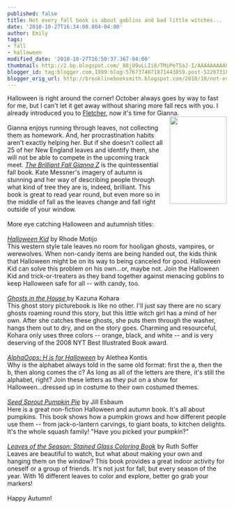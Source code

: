 ```yaml
---
published: false
title: Not every fall book is about goblins and bad little witches...
date: '2010-10-27T16:34:00.004-04:00'
author: Emily
tags:
- fall
- halloween
modified_date: '2010-10-27T16:50:37.367-04:00'
thumbnail: http://2.bp.blogspot.com/_88jO9uLLIi8/TMiPeT5aJ-I/AAAAAAAAALk/_WsHQAUxAjE/s72-c/brilliant-fall.jpg
blogger_id: tag:blogger.com,1999:blog-5767374071871443859.post-5220731894029477912
blogger_orig_url: http://brooklinebooksmith.blogspot.com/2010/10/not-every-fall-book-is-about-goblins.html
---
```


Halloween is right around the corner! October always goes by way to fast for me, but I can't let it get away without sharing more fall recs with you. I already introduced you to <a href="http://brooklinebooksmith.blogspot.com/2010/09/i-smell-goodness-approaching-d.html">Fletcher</a>, now it's time for Gianna.<br /><a href="http://2.bp.blogspot.com/_88jO9uLLIi8/TMiPeT5aJ-I/AAAAAAAAALk/_WsHQAUxAjE/s1600/brilliant-fall.jpg"><img style="MARGIN: 0px 0px 10px 10px; WIDTH: 131px; FLOAT: right; HEIGHT: 200px; CURSOR: hand" id="BLOGGER_PHOTO_ID_5532829893124564962" border="0" alt="" src="http://2.bp.blogspot.com/_88jO9uLLIi8/TMiPeT5aJ-I/AAAAAAAAALk/_WsHQAUxAjE/s200/brilliant-fall.jpg" /></a><br />Gianna enjoys running through leaves, not collecting them as homework. And, her procrastination habits aren't exactly helping her. But if she doesn't collect all 25 of her New England leaves and identify them, she will not be able to compete in the upcoming track meet. <em><a href="http://www.brooklinebooksmith-shop.com/book/9780802721730">The Brilliant Fall Gianna Z</a></em> is the quintessential fall book. Kate Messner's imagery of autumn is stunning and her way of describing people through what kind of tree they are is, indeed, brilliant. This book is great to read year round, but even more so in the middle of fall as the leaves change and fall right outside of your window.<br /><br />More eye catching Halloween and autumnish titles:<br /><br /><a href="http://www.brooklinebooksmith-shop.com/book/9781416935759"><em>Halloween Kid</em></a> by Rhode Motijo<br />This western style tale leaves no room for hooligan ghosts, vampires, or werewolves. When non-candy items are being handed out, the kids think that Halloween might be on its way to being canceled for good. Halloween Kid can solve this problem on his own...or, maybe not. Join the Halloween Kid and trick-or-treaters as they band together against menacing goblins to keep Halloween safe for all -- with candy, too.<br /><br /><em><a href="http://www.brooklinebooksmith-shop.com/book/9780312608866">Ghosts in the House </a></em>by Kazuna Kohara<br />This ghost story picturebook is like no other. I'll just say there are no scary ghosts roaming round this story, but this little witch girl has a mind of her own. After she catches these ghosts, she puts them through the washer, hangs them out to dry, and on the story goes. Charming and resourceful, Kohara only uses three colors -- orange, black, and white -- and is very deserving of the 2008 NYT Best Illustrated Book award.<br /><br /><em><a href="http://www.brooklinebooksmith-shop.com/book/9780763639662">AlphaOops: H is for Halloween</a></em> by Alethea Kontis<br />Why is the alphabet always told in the same old format: first the a, then the b, then along comes the c? As long as all of the letters are there, it's still the alphabet, right? Join these letters as they put on a show for Halloween...dressed up in costume to their own costumed themes.<br /><br /><em><a href="http://www.brooklinebooksmith-shop.com/book/9781426305825">Seed Sprout Pumpkin Pie</a></em> by Jill Esbaum<br />Here is a great non-fiction Halloween and autumn book. It's all about pumpkins. This book shows how a pumpkin grows and how different people use them -- from jack-o-lantern carvings, to giant boats, to kitchen delights. It's the whole squash family! "Have you picked your pumpkin?"<br /><br /><em><a href="http://www.brooklinebooksmith-shop.com/book/9780486476827">Leaves of the Season: Stained Glass Coloring Book</a> </em>by Ruth Soffer<br />Leaves are beautiful to watch, but what about making your own and hanging them on the window? This book provides a great indoor activity for oneself or a group of friends. It's not just for fall, but every season of the year. With 16 different leaves to color and explore, better go grab your markers!<br /><br />Happy Autumn!